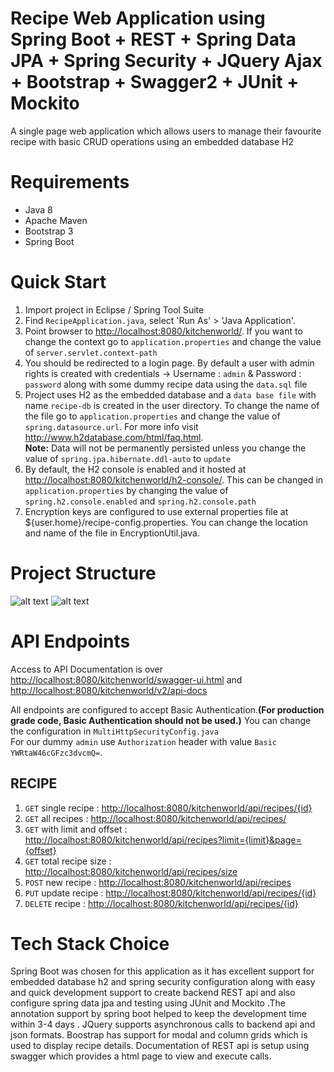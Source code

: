 # Recipe Web Application using Spring Boot + REST + Spring Data JPA + Spring Security + JQuery Ajax + Bootstrap + Swagger2 + JUnit + Mockito
A single page web application which allows users to manage their favourite recipe with basic CRUD operations using an embedded database H2
# Requirements
<ul>
  <li>Java 8</li>
  <li>Apache Maven</li>
  <li>Bootstrap 3</li>
  <li>Spring Boot</li>
</ul>

# Quick Start
<ol>
<li>Import project in Eclipse / Spring Tool Suite</li>
<li>Find <code>RecipeApplication.java</code>, select 'Run As' > 'Java Application'.</li>
<li>Point browser to <a href="http://localhost:8080/kitchenworld/">http://localhost:8080/kitchenworld/</a>. If you want to change the context go to <code>application.properties</code> and change the value of <code>server.servlet.context-path</code></li>
<li>You should be redirected to a login page. By default a user with admin rights is created with credentials -> Username :  <code>admin</code> & Password : <code>password</code>
along with some dummy recipe data using the <code>data.sql</code> file</li>
<li>Project uses H2 as the embedded database and a <code>data base file</code> with name <code>recipe-db</code> is created in the user directory. To change the name of the file go to <code>application.properties</code> and change the value of <code>spring.datasource.url</code>. For more info visit <a href="http://www.h2database.com/html/faq.html">http://www.h2database.com/html/faq.html</a>.<br>  
<b>Note:</b>  Data will not be permanently persisted unless you change the value of <code>spring.jpa.hibernate.ddl-auto</code>  to <code>update</code></li>
<li>By default, the H2 console is enabled and it hosted at <a href="http://localhost:8080/kitchenworld/h2-console/">http://localhost:8080/kitchenworld/h2-console/</a>. This can be changed in <code>application.properties</code> by changing the value of <code>spring.h2.console.enabled</code> and <code>spring.h2.console.path</code></li>
<li>Encryption keys are configured to use external properties file at ${user.home}/recipe-config.properties. You can change the location and name of the file in EncryptionUtil.java.</li>
</ol>

# Project Structure
![alt text](projectstructure/ps1.PNG)
![alt text](projectstructure/ps2.PNG)

# API Endpoints
Access to API Documentation is over <a href="http://localhost:8080/kitchenworld/swagger-ui.html">http://localhost:8080/kitchenworld/swagger-ui.html</a> and <a href="http://localhost:8080/kitchenworld/v2/api-docs">http://localhost:8080/kitchenworld/v2/api-docs</a>

All endpoints are configured to accept Basic Authentication.<b>(For production grade code, Basic Authentication should not be used.)</b> You can change the configuration in <code>MultiHttpSecurityConfig.java</code><br> For our dummy <code>admin</code> use <code>Authorization</code> header with value <code>Basic YWRtaW46cGFzc3dvcmQ=</code>.
## RECIPE
<ol>
<li><code>GET</code> single recipe : <a href="#">http://localhost:8080/kitchenworld/api/recipes/{id}</a></li>
<li><code>GET</code> all recipes : <a href="#">http://localhost:8080/kitchenworld/api/recipes/</a></li>
<li><code>GET</code> with limit and offset : <a href="#">http://localhost:8080/kitchenworld/api/recipes?limit={limit}&page={offset}</a></li>
<li><code>GET</code> total recipe size : <a href="#">http://localhost:8080/kitchenworld/api/recipes/size</a></li>
<li><code>POST</code> new recipe : <a href="#">http://localhost:8080/kitchenworld/api/recipes</a></li>
<li><code>PUT</code> update recipe : <a href="#">http://localhost:8080/kitchenworld/api/recipes/{id}</a></li>
<li><code>DELETE</code> recipe : <a href="#">http://localhost:8080/kitchenworld/api/recipes/{id}</a></li>
</ol>

# Tech Stack Choice

Spring Boot was chosen for this application as it has excellent support for embedded database h2 and spring security configuration along with easy and quick development support to create backend REST api and also configure spring data jpa and testing using JUnit and Mockito .The annotation support by spring boot helped to keep the development time within 3-4 days . JQuery supports asynchronous calls to backend api and json formats. Boostrap has support for modal and column grids which is used to display recipe details. Documentation of REST api is setup using swagger which provides a html page to view and execute calls. 
